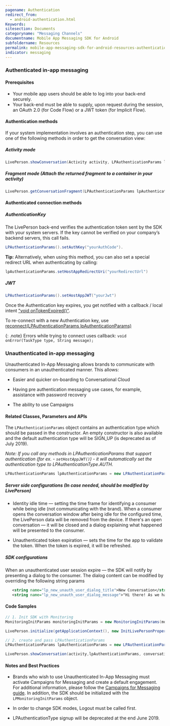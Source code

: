 ```yaml
---
pagename: Authentication
redirect_from:
  - android-authentication.html
Keywords:
sitesection: Documents
categoryname: "Messaging Channels"
documentname: Mobile App Messaging SDK for Android
subfoldername: Resources
permalink: mobile-app-messaging-sdk-for-android-resources-authentication.html
indicator: messaging
---
```


### Authenticated in-app messaging

#### Prerequisites
* Your mobile app users should be able to log into your back-end securely.
* Your back-end must be able to supply, upon request during the session, an OAuth 2.0 (for Code Flow) or a JWT token (for Implicit Flow).

#### Authentication methods 

If your system implementation involves an authentication step, you can use one of the following methods in order to get the conversation view:

##### Activity mode

```java
LivePerson.showConversation(Activity activity, LPAuthenticationParams lpAuthenticationParams, ConversationViewParams params‎);
```

##### Fragment mode (Attach the returned fragment to a container in your activity)

```java
LivePerson.getConversationFragment(LPAuthenticationParams lpAuthenticationParams, ConversationViewParams params‎);
```

#### Authenticated connection methods

##### AuthenticationKey
The LivePerson back-end verifies the authentication token sent by the SDK with your system servers. If the key cannot be verified on your company’s backend servers, this call fails.

```java
LPAuthenticationParams().setAuthKey("yourAuthCode").
```

**Tip:** Alternatively, when using this method, you can also set a special redirect URL when authenticating by calling:

```java
lpAuthenticationParams.setHostAppRedirectUri("yourRedirectUrl")
```

##### JWT

```java
LPAuthenticationParams().setHostAppJWT("yourJwt")
```

Once the Authentication key expires, you get notified with a callback / local intent ["void onTokenExpired()"](android-callbacks-index.html#token-expired).

To re-connect with a new Authentication key, use [reconnect(LPAuthenticationParams lpAuthenticationParams)](android-methods.html#reconnect)

{: .note}
Errors while trying to connect uses callback: `void onError(TaskType type, String message);`

### Unauthenticated in-app messaging

Unauthenticated In-App Messaging allows brands to communicate with consumers in an unauthenticated manner. This allows:

* Easier and quicker on-boarding to Conversational Cloud

* Having pre authentication messaging use cases, for example, assistance with password recovery

* The ability to use Campaigns    

#### Related Classes, Parameters and APIs

The `LPAuthenticationParams` object contains an authentication type which should be passed in the constructor. An empty constructor is also available and the default authentication type will be SIGN_UP (is deprecated as of July 2019).

_Note: If you call any methods in LPAuthenticationParams that support authentication (for ex. - `setHostAppJWT()`) - it will automatically set the authentication type to LPAuthenticationType.AUTH._

```java
LPAuthenticationParams lpAuthenticationParams = new LPAuthenticationParams(LPAuthenticationType.UN_AUTH);
```

##### Server side configurations (In case needed, should be modified by LivePerson)

* Identity idle time — setting the time frame for identifying a consumer while being idle (not communicating with the brand). When a consumer opens the conversation window after being idle for the configured time, the LivePerson data will be removed from the device. If there's an open conversation — it will be closed and a dialog explaining what happened will be presented to the consumer.

* Unauthenticated token expiration — sets the time for the app to validate the token. When the token is expired, it will be refreshed.

##### SDK configurations

When an unauthenticated user session expire — the SDK will notify by presenting a dialog to the consumer. The dialog content can be modified by overriding the following string params

```xml
   <string name="lp_new_unauth_user_dialog_title">New Conversation</string>
   <string name="lp_new_unauth_user_dialog_message">"Hi there! As we haven't seen you for a while, we're opening a new conversation for you."</string>
```

#### Code Samples

```java
// 1. Init SDK with Monitoring
MonitoringInitParams monitoringInitParams = new MonitoringInitParams(monitoringAppInstallId);

LivePerson.initialize(getApplicationContext(), new InitLivePersonProperties(accountId,APP_ID, monitoringInitParams, new InitLivePersonCallBack() {…}));

// 2. create and pass LPAuthenticationParams
LPAuthenticationParams lpAuthenticationParams = new LPAuthenticationParams(LPAuthenticationType.UN_AUTH);

LivePerson.showConversation(activity,lpAuthenticationParams, conversationViewParams);
```

#### Notes and Best Practices

* Brands who wish to use Unauthenticated In-App Messaging must activate Campaigns for Messaging and create a default engagement. For additional information, please follow the [Campaigns for Messaging guide](https://s3-eu-west-1.amazonaws.com/ce-sr/CA/Campaigns/Mobile+App+Engagement+Configuration+Guide.pdf). In addition, the SDK should be initialized with the ```LPMonitoringInitParams``` object.

* In order to change SDK modes, Logout must be called first.

* LPAuthenticationType signup will be deprecated at the end June 2019.
